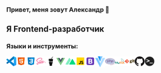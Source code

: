 ### Привет, меня зовут Александр 👋
## Я Frontend-разработчик
### Языки и инструменты:

<img align="left" alt="Visual Studio Code" width="26px" src="https://raw.githubusercontent.com/github/explore/80688e429a7d4ef2fca1e82350fe8e3517d3494d/topics/visual-studio-code/visual-studio-code.png" />
<img align="left" alt="HTML5" width="26px" src="./src/img/icons8-html-5.svg" />
<img align="left" alt="CSS3" width="26px" src="./src/img/icons8-css3.svg" />
<img align="left" alt="Sass" width="26px" src="./src/img/icons8-sass.svg" />
<img align="left" alt="Gulp" width="26px" src="./src/img/icons8-gulp.svg" />
<img align="left" alt="Vue" width="26px" src="./src/img/icons8-vue-js.svg" />
<img align="left" alt="Nuxt" width="26px" src="./src/img/icons8-nuxtjs.svg" />

<img align="left" alt="JavaScript" width="26px" src="./src/img/icons8-javascript.svg" />
<img align="left" alt="Bootstrap" width="26px" src="./src/img/icons8-bootstrap.svg" />
<img align="left" alt="Vuetify" width="26px" src="./src/img/vuetify.svg" />
<img align="left" alt="PHP" width="26px" src="./src/img/icons8-php.svg" />
<img align="left" alt="MySQL" width="26px" src="./src/img/icons8-mysql.svg" />

<!-- <img align="left" alt="TypeScript" width="26px" src="./src/img/tsb.svg" />
<img align="left" alt="React" width="26px" src="./src/img/react.svg" />
<img align="left" alt="Angular" width="26px" src="./src/img/angular.svg" />
<img align="left" alt="Node.js" width="26px" src="./src/img/nodejs.svg" />
<img align="left" alt="MongoDB" width="26px" src="./src/img/mongo.svg" /> -->

<img align="left" alt="Git" width="26px" src="https://raw.githubusercontent.com/github/explore/80688e429a7d4ef2fca1e82350fe8e3517d3494d/topics/git/git.png" />
<img align="left" alt="GitHub" width="26px" src="https://raw.githubusercontent.com/github/explore/78df643247d429f6cc873026c0622819ad797942/topics/github/github.png" />
<img align="left" alt="Terminal" width="26px" src="https://raw.githubusercontent.com/github/explore/80688e429a7d4ef2fca1e82350fe8e3517d3494d/topics/terminal/terminal.png" />

<br/>
<!--
**itreums/itreums** is a ✨ _special_ ✨ repository because its `README.md` (this file) appears on your GitHub profile.

Here are some ideas to get you started:

- 🔭 I’m currently working on ...
- 🌱 I’m currently learning ...
- 👯 I’m looking to collaborate on ...
- 🤔 I’m looking for help with ...
- 💬 Ask me about ...
- 📫 How to reach me: ...
- 😄 Pronouns: ...
- ⚡ Fun fact: ...
-->
